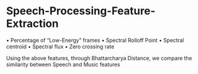 # Speech-Processing-Feature-Extraction
•	Percentage of “Low-Energy” frames
•	Spectral Rolloff Point
•	Spectral centroid
•	Spectral flux
•	Zero crossing rate

Using the above features, through Bhattarcharya Distance, we compare the similarity between Speech and Music features
